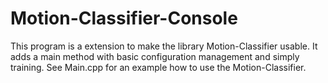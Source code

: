 Motion-Classifier-Console
=========================

This program is a extension to make the library Motion-Classifier usable. It adds a main method with basic configuration management and simply training. See Main.cpp for an example how to use the Motion-Classifier.

